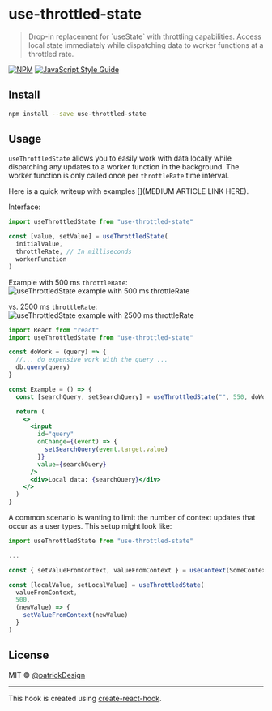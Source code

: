 # use-throttled-state

> Drop-in replacement for &#x60;useState&#x60; with throttling capabilities. Access
> local state immediately while dispatching data to worker functions at a throttled rate.

[![NPM](https://img.shields.io/npm/v/use-throttled-state.svg)](https://www.npmjs.com/package/use-throttled-state) [![JavaScript Style Guide](https://img.shields.io/badge/code_style-standard-brightgreen.svg)](https://standardjs.com)

## Install

```bash
npm install --save use-throttled-state
```

## Usage

`useThrottledState` allows you to easily work with data locally while dispatching any updates to a worker function in the background. The worker function is only called once per `throttleRate` time interval.

Here is a quick writeup with examples [](MEDIUM ARTICLE LINK HERE).

Interface:

```js
import useThrottledState from "use-throttled-state"

const [value, setValue] = useThrottledState(
  initialValue,
  throttleRate, // In milliseconds
  workerFunction
)
```

Example with 500 ms `throttleRate`:
![`useThrottledState` example with 500 ms throttleRate](https://snap.anedot.com/patrick.wees/screencast_2020-08-16_23-53-25.gif)

vs. 2500 ms `throttleRate`:
![`useThrottledState` example with 2500 ms throttleRate](https://snap.anedot.com/patrick.wees/screencast_2020-08-16_23-54-04.gif)

```jsx
import React from "react"
import useThrottledState from "use-throttled-state"

const doWork = (query) => {
  //... do expensive work with the query ...
  db.query(query)
}

const Example = () => {
  const [searchQuery, setSearchQuery] = useThrottledState("", 550, doWork)

  return (
    <>
      <input
        id="query"
        onChange={(event) => {
          setSearchQuery(event.target.value)
        }}
        value={searchQuery}
      />
      <div>Local data: {searchQuery}</div>
    </>
  )
}
```

A common scenario is wanting to limit the number of context updates that occur as a user types. This setup might look like:

```js
import useThrottledState from "use-throttled-state"

...

const { setValueFromContext, valueFromContext } = useContext(SomeContext)

const [localValue, setLocalValue] = useThrottledState(
  valueFromContext,
  500,
  (newValue) => {
    setValueFromContext(newValue)
  }
)
```

## License

MIT © [@patrickDesign](https://github.com/@patrickDesign)

---

This hook is created using [create-react-hook](https://github.com/hermanya/create-react-hook).
